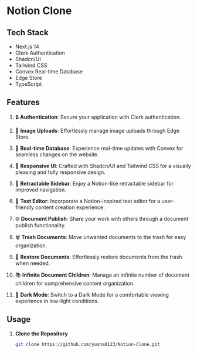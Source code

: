 # Notion Clone

## Tech Stack

- Next.js 14
- Clerk Authentication
- Shadcn/UI
- Tailwind CSS
- Convex Real-time Database
- Edge Store
- TypeScript

## Features

1. 🔒 **Authentication**: Secure your application with Clerk authentication.

2. 📸 **Image Uploads**: Effortlessly manage image uploads through Edge Store.

3. 🔄 **Real-time Database**: Experience real-time updates with Convex for seamless changes on the website.

4. 🎨 **Responsive UI**: Crafted with Shadcn/UI and Tailwind CSS for a visually pleasing and fully responsive design.

5. 📜 **Retractable Sidebar**: Enjoy a Notion-like retractable sidebar for improved navigation.

6. 📝 **Text Editor**: Incorporate a Notion-inspired text editor for a user-friendly content creation experience.

7. 🌐 **Document Publish**: Share your work with others through a document publish functionality.

8. 🗑️ **Trash Documents**: Move unwanted documents to the trash for easy organization.

9. 🔄 **Restore Documents**: Effortlessly restore documents from the trash when needed.

10. 📚 **Infinite Document Children**: Manage an infinite number of document children for comprehensive content organization.

11. 🌙 **Dark Mode**: Switch to a Dark Mode for a comfortable viewing experience in low-light conditions.

## Usage

1. **Clone the Repository**
   ```bash
   git clone https://github.com/yusha0123/Notion-Clone.git
   ```
